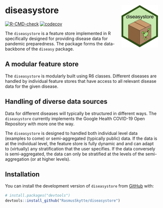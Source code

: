 # diseasystore <img src="man/figures/logo.png" align="right" height="138" />
[![R-CMD-check](https://github.com/RasmusSkytte/diseasystore/actions/workflows/R-CMD-check.yaml/badge.svg)](https://github.com/RasmusSkytte/diseasystore/actions/workflows/R-CMD-check.yaml)
[![codecov](https://codecov.io/gh/RasmusSkytte/diseasystore/branch/main/graph/badge.svg?token=ZAUHJPQ28D)](https://codecov.io/gh/RasmusSkytte/diseasystore)

The `diseasystore` is a feature store implemented in R specifically designed for providing disease data for pandemic preparedness.
The package forms the data-backbone of the `diseasy` package.
## A modular feature store
The `diseasystore` is modularly built using R6 classes.
Different diseases are handled by individual feature stores that have access to all relevant disease data for the given disease.

## Handling of diverse data sources
Data for different diseases will typically be structured in different ways. The `diseasystore` currently implements the Google Health COVID-19 Open Repository with more one the way.

The `diseasystore` is designed to handled both individual level data (examples to come) or semi-aggregated (typically public) data.
If the data is at the individual level, the feature store is fully dynamic and  and can adapt to (virtually) any stratification that the user specifies.
If the data conversely is semi-aggregated, the data can only be stratified at the levels of the semi-aggregation (or at higher levels).

## Installation

You can install the development version of `diseasystore` from [GitHub](https://github.com/) with:

``` r
# install.packages("devtools")
devtools::install_github("RasmusSkytte/diseasystore")
```
